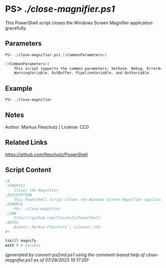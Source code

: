 PS> *./close-magnifier.ps1*
====================

This PowerShell script closes the Windows Screen Magnifier application gracefully.

Parameters
----------
```powershell
PS> ./close-magnifier.ps1 [<CommonParameters>]

[<CommonParameters>]
    This script supports the common parameters: Verbose, Debug, ErrorAction, ErrorVariable, WarningAction, 
    WarningVariable, OutBuffer, PipelineVariable, and OutVariable.
```

Example
-------
```powershell
PS> ./close-magnifier

```

Notes
-----
Author: Markus Fleschutz | License: CC0

Related Links
-------------
https://github.com/fleschutz/PowerShell

Script Content
--------------
```powershell
<#
.SYNOPSIS
	Closes the Magnifier
.DESCRIPTION
	This PowerShell script closes the Windows Screen Magnifier application gracefully.
.EXAMPLE
	PS> ./close-magnifier
.LINK
	https://github.com/fleschutz/PowerShell
.NOTES
	Author: Markus Fleschutz | License: CC0
#>

tskill magnify
exit 0 # success
```

*(generated by convert-ps2md.ps1 using the comment-based help of close-magnifier.ps1 as of 07/29/2023 10:17:20)*
